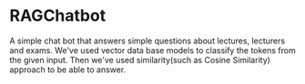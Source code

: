 # RAGChatbot
A simple chat bot that answers simple questions about lectures, lecturers and exams.
We've used vector data base models to classify the tokens from the given input.
Then we've used similarity(such as Cosine Similarity) approach to be able to answer.

